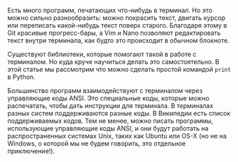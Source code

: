 Есть много программ, печатающих что-нибудь в терминал. Но это можно сильно разнообразить: можно покрасить текст, двигать курсор или переписать какой-нибудь текст поверх старого. Благодаря этому в Git красивые прогресс-бары, а Vim и Nano позволяют редактировать текст внутри терминала, как будто это происходит в обычном блокноте.

Существуют библиотеки, которые помогают такой в работе с терминалом. Но куда круче научиться делать это самостоятельно. В этой статье мы рассмотрим что можно сделать простой командой `print` в Python.

Большинство программ взаимодействуют с терминалом через управляющие коды ANSI. Это специальные коды, которые можно распечатать, чтобы дать инструкции для терминала. В терминалах разных систем поддерживаются разные коды. В Википедии есть список поддерживаемых кодов. Тем не менее, можно писать программы, использующие управляющие коды ANSI, и они будут работать на распространенных системах Unix, таких как Ubuntu или OS-X (но не на Windows, о которой мы не будем говорить, это отдельное приключение!).

